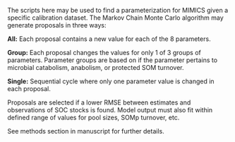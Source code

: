 The scripts here may be used to find a parameterization for MIMICS given a specific calibration dataset. The Markov Chain Monte Carlo algorithm may generate proposals in three ways: 

**All:** Each proposal contains a new value for each of the 8 parameters.

**Group:** Each proposal changes the values for only 1 of 3 groups of parameters. Parameter groups are based on if the parameter pertains to microbial catabolism, anabolism, or protected SOM turnover.

**Single:** Sequential cycle where only one parameter value is changed in each proposal.

Proposals are selected if a lower RMSE between estimates and observations of SOC stocks is found. Model output must also fit within defined range of values for pool sizes, SOMp turnover, etc.

See methods section in manuscript for further details.
